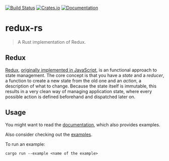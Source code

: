 [![Build Status][build-img]][build-url]
[![Crates.io][crates-io-img]][crates-io-url]
[![Documentation][docs-img]][docs-url]

# redux-rs

> A Rust implementation of Redux.

## Redux

[Redux][redux-wikipedia-url], [originally implemented in JavaScript][redux-js-url], is an functional approach to state management.
The core concept is that you have a _state_ and a _reducer_, a function to create a new state from the old one and an _action_, a description of what to change.
Because the state itself is immutable, this results in a very clean way of managing application state, where every possible action is defined beforehand and dispatched later on.

## Usage

You might want to read the [documentation][docs-url], which also provides examples.

Also consider checking out the [examples](examples).

To run an example:

```
cargo run --example <name of the example>
```

[build-img]: https://github.com/jeroenvervaeke/redux-rs/actions/workflows/build.yml/badge.svg
[build-url]: https://github.com/jeroenvervaeke/redux-rs/actions/workflows/build.yml
[crates-io-img]: https://img.shields.io/crates/v/redux-rs.svg
[crates-io-url]: https://crates.io/crates/redux-rs
[docs-img]: https://docs.rs/redux-rs/badge.svg
[docs-url]: https://docs.rs/redux-rs
[redux-wikipedia-url]: https://en.wikipedia.org/wiki/Redux_(JavaScript_library)
[redux-js-url]: https://redux.js.org

